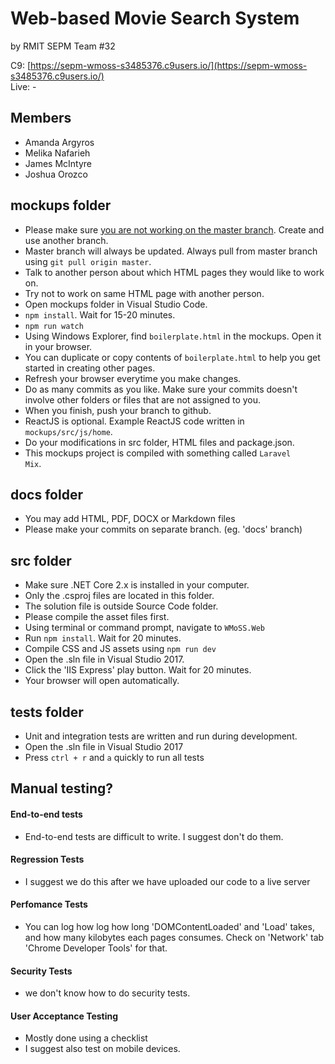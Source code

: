 # Web-based Movie Search System
by RMIT SEPM Team #32

C9: [https://sepm-wmoss-s3485376.c9users.io/](https://sepm-wmoss-s3485376.c9users.io/)<br/>
Live: -

## Members
- Amanda Argyros
- Melika Nafarieh
- James McIntyre
- Joshua Orozco


## mockups folder
- Please make sure <u>you are not working on the master branch</u>. Create and use another branch.
- Master branch will always be updated. Always pull from master branch using <code>git pull origin master</code>.
- Talk to another person about which HTML pages they would like to work on. 
- Try not to work on same HTML page with another person.
- Open mockups folder in Visual Studio Code.
- <code>npm install</code>. Wait for 15-20 minutes.
- <code>npm run watch</code>
- Using Windows Explorer, find <code>boilerplate.html</code> in the mockups. Open it in your browser.
- You can duplicate or copy contents of <code>boilerplate.html</code> to help you get started in creating other pages.
- Refresh your browser everytime you make changes.
- Do as many commits as you like. Make sure your commits doesn't involve other folders or files that are not assigned to you.
- When you finish, push your branch to github.
- ReactJS is optional. Example ReactJS code written in <code>mockups/src/js/home</code>.
- Do your modifications in src folder, HTML files and package.json.
- This mockups project is compiled with something called <code>Laravel Mix</code>.

## docs folder
- You may add HTML, PDF, DOCX or Markdown files
- Please make your commits on separate branch. (eg. 'docs' branch)


## src folder
- Make sure .NET Core 2.x is installed in your computer.
- Only the .csproj files are located in this folder.
- The solution file is outside Source Code folder.
- Please compile the asset files first.
- Using terminal or command prompt, navigate to <code>WMoSS.Web</code>
- Run <code>npm install</code>. Wait for 20 minutes.
- Compile CSS and JS assets using <code>npm run dev</code>
- Open the .sln file in Visual Studio 2017.
- Click the 'IIS Express' play button. Wait for 20 minutes.
- Your browser will open automatically.


## tests folder
- Unit and integration tests are written and run during development.
- Open the .sln file in Visual Studio 2017
- Press <code>ctrl + r</code> and <code>a</code> quickly to run all tests




## Manual testing? 

#### End-to-end tests
- End-to-end tests are difficult to write. I suggest don't do them. 

#### Regression Tests
- I suggest we do this after we have uploaded our code to a live server

#### Perfomance Tests
- You can log how log how long 'DOMContentLoaded' and 'Load' takes, and how many kilobytes each pages consumes. Check on 'Network' tab 'Chrome Developer Tools' for that.

#### Security Tests
- we don't know how to do security tests.

#### User Acceptance Testing
- Mostly done using a checklist
- I suggest also test on mobile devices. 





